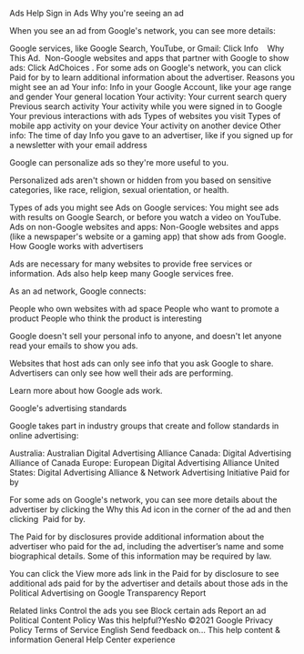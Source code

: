 Ads Help
Sign in
Ads
Why you're seeing an ad

When you see an ad from Google's network, you can see more details:

Google services, like Google Search, YouTube, or Gmail: Click Info    Why This Ad. 
Non-Google websites and apps that partner with Google to show ads: Click AdChoices .
For some ads on Google's network, you can click Paid for by to learn additional information about the advertiser.
Reasons you might see an ad
Your info:
Info in your Google Account, like your age range and gender
Your general location
Your activity:
Your current search query
Previous search activity
Your activity while you were signed in to Google
Your previous interactions with ads
Types of websites you visit
Types of mobile app activity on your device
Your activity on another device
Other info:
The time of day
Info you gave to an advertiser, like if you signed up for a newsletter with your email address

Google can personalize ads so they're more useful to you.

Personalized ads aren't shown or hidden from you based on sensitive categories, like race, religion, sexual orientation, or health.

Types of ads you might see
Ads on Google services: You might see ads with results on Google Search, or before you watch a video on YouTube.
Ads on non-Google websites and apps: Non-Google websites and apps (like a newspaper's website or a gaming app) that show ads from Google.
How Google works with advertisers

Ads are necessary for many websites to provide free services or information. Ads also help keep many Google services free.

As an ad network, Google connects:

People who own websites with ad space
People who want to promote a product
People who think the product is interesting

Google doesn't sell your personal info to anyone, and doesn't let anyone read your emails to show you ads.

Websites that host ads can only see info that you ask Google to share.
Advertisers can only see how well their ads are performing.

Learn more about how Google ads work.

Google's advertising standards

Google takes part in industry groups that create and follow standards in online advertising:

Australia: Australian Digital Advertising Alliance
Canada: Digital Advertising Alliance of Canada
Europe: European Digital Advertising Alliance
United States: Digital Advertising Alliance & Network Advertising Initiative
Paid for by 

For some ads on Google's network, you can see more details about the advertiser by clicking the Why this Ad icon in the corner of the ad and then clicking  Paid for by.

The Paid for by disclosures provide additional information about the advertiser who paid for the ad, including the advertiser’s name and some biographical details. Some of this information may be required by law.

You can click the View more ads link in the Paid for by disclosure to see additional ads paid for by the advertiser and details about those ads in the Political Advertising on Google Transparency Report

Related links
Control the ads you see
Block certain ads
Report an ad
Political Content Policy
Was this helpful?YesNo
©2021 Google  Privacy Policy  Terms of Service English‎
Send feedback on...
This help content & information
General Help Center experience